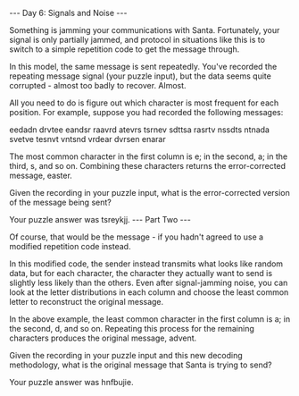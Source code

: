 --- Day 6: Signals and Noise ---

Something is jamming your communications with Santa. Fortunately, your signal is only partially jammed, and protocol in situations like this is to switch to a simple repetition code to get the message through.

In this model, the same message is sent repeatedly. You've recorded the repeating message signal (your puzzle input), but the data seems quite corrupted - almost too badly to recover. Almost.

All you need to do is figure out which character is most frequent for each position. For example, suppose you had recorded the following messages:

eedadn
drvtee
eandsr
raavrd
atevrs
tsrnev
sdttsa
rasrtv
nssdts
ntnada
svetve
tesnvt
vntsnd
vrdear
dvrsen
enarar

The most common character in the first column is e; in the second, a; in the third, s, and so on. Combining these characters returns the error-corrected message, easter.

Given the recording in your puzzle input, what is the error-corrected version of the message being sent?

Your puzzle answer was tsreykjj.
--- Part Two ---

Of course, that would be the message - if you hadn't agreed to use a modified repetition code instead.

In this modified code, the sender instead transmits what looks like random data, but for each character, the character they actually want to send is slightly less likely than the others. Even after signal-jamming noise, you can look at the letter distributions in each column and choose the least common letter to reconstruct the original message.

In the above example, the least common character in the first column is a; in the second, d, and so on. Repeating this process for the remaining characters produces the original message, advent.

Given the recording in your puzzle input and this new decoding methodology, what is the original message that Santa is trying to send?

Your puzzle answer was hnfbujie.